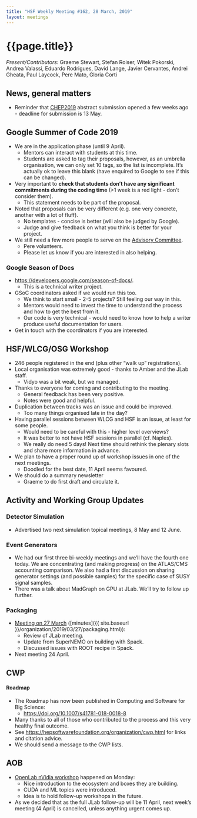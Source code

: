```yaml
---
title: "HSF Weekly Meeting #162, 28 March, 2019"
layout: meetings
---
```


# {{page.title}}

*Present/Contributors*: Graeme Stewart, Stefan Roiser, Witek Pokorski,
Andrea Valassi, Eduardo Rodrigues, David Lange, Javier Cervantes, Andrei
Gheata, Paul Laycock, Pere Mato, Gloria Corti

## News, general matters
  - Reminder that
    [<span class="underline">CHEP2019</span>](http://chep2019.org)
    abstract submission opened a few weeks ago - deadline for
    submission is 13 May.

## Google Summer of Code 2019
  - We are in the application phase (until 9 April).
      - Mentors can interact with students at this time.
      - Students are asked to tag their proposals, however, as an
        umbrella organisation, we can only set 10 tags, so the list is
        incomplete. It’s actually ok to leave this blank (have
        enquired to Google to see if this can be changed).
  - Very important to **check that students don’t have any significant
    commitments during the coding time** (\>1 week is a red light -
    don’t consider them).
      - This statement needs to be part of the proposal.
  - Noted that proposals can be very different (e.g. one very
    concrete, another with a lot of fluff).
      - No templates - concise is better (will also be judged by
        Google).
      - Judge and give feedback on what you think is better for your
        project.
  - We still need a few more people to serve on the
    [<span class="underline">Advisory
    Committee</span>](https://docs.google.com/document/d/17ifO0i4O5JsBVKkcx3j75Z_iW2bXFnCbqFB2YirlJQw/edit?usp=sharing).
      - Pere volunteers.
      - Please let us know if you are interested in also
    helping.

### Google Season of Docs
  - [<span class="underline">https://developers.google.com/season-of-docs/</span>](https://developers.google.com/season-of-docs/).
      - This is a technical writer project.
  - GSoC coordinators asked if we would run this too.
      - We think to start small - 2-5 projects? Still feeling our way
        in this.
      - Mentors would need to invest the time to understand the
        process and how to get the best from it.
      - Our code is very technical - would need to know how to help a
        writer produce useful documentation for users.
  - Get in touch with the coordinators if you are interested.

## HSF/WLCG/OSG Workshop
  - 246 people registered in the end (plus other “walk up”
    registrations).
  - Local organisation was extremely good - thanks to Amber and the
    JLab staff.
      - Vidyo was a bit weak, but we managed.
  - Thanks to everyone for coming and contributing to the meeting.
      - General feedback has been very positive.
      - Notes were good and helpful.
  - Duplication between tracks was an issue and could be improved.
      - Too many things organised late in the day?
  - Having parallel sessions between WLCG and HSF is an issue, at
    least for some people.
      - Would need to be careful with this - higher level overviews?
      - It was better to not have HSF sessions in parallel (cf.
        Naples).
      - We really do need 5 days\! Next time should rethink the
        plenary slots and share more information in advance.
  - We plan to have a proper round up of workshop issues in one of the
    next meetings.
      - Doodled for the best date, 11 April seems favoured.
  - We should do a summary newsletter
      - Graeme to do first draft and circulate it.

## Activity and Working Group Updates

### Detector Simulation
  - Advertised two next simulation topical meetings, 8 May and 12
    June.

### Event Generators
  - We had our first three bi-weekly meetings and we’ll have the
    fourth one today. We are concentrating (and making progress) on
    the ATLAS/CMS accounting comparison. We also had a first
    discussion on sharing generator settings (and possible samples)
    for the specific case of SUSY signal samples.
  - There was a talk about MadGraph on GPU at JLab. We’ll try to
    follow up further.

### Packaging
  - [<span class="underline">Meeting on 27
    March</span>](https://indico.cern.ch/event/802100/) ([minutes]({{ site.baseurl }}/organization/2019/03/27/packaging.html)):
      - Review of JLab meeting.
      - Update from SuperNEMO on building with Spack.
      - Discussed issues with ROOT recipe in Spack.
  - Next meeting 24 April.

## CWP

#### Roadmap
  - The Roadmap has now been published in Computing and Software for
    Big
        Science:
      - [<span class="underline">https://doi.org/10.1007/s41781-018-0018-8</span>](https://doi.org/10.1007/s41781-018-0018-8)
  - Many thanks to all of those who contributed to the process and
    this very healthy final outcome.
  - See
    [<span class="underline">https://hepsoftwarefoundation.org/organization/cwp.html</span>](https://hepsoftwarefoundation.org/organization/cwp.html)
    for links and citation advice.
  - We should send a message to the CWP lists.

## AOB
  - [<span class="underline">OpenLab nVidia
    workshop</span>](https://indico.cern.ch/event/803015/) happened on
    Monday:
      - Nice introduction to the ecosystem and boxes they are
        building.
      - CUDA and ML topics were introduced.
      - Idea is to hold follow-up workshops in the future.
  - As we decided that as the full JLab follow-up will be 11 April,
    next week’s meeting (4 April) is cancelled, unless anything urgent
    comes up.
